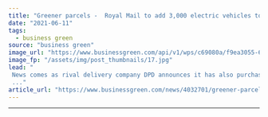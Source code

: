 ```yaml
---
title: "Greener parcels -  Royal Mail to add 3,000 electric vehicles to fleet"
date: "2021-06-11"
tags: 
  - business green
source: "business green"
image_url: "https://www.businessgreen.com/api/v1/wps/c69080a/f9ea3055-6cb3-4bf6-b713-ec3ef0d1a9eb/7/SWNS-ROYAL-MAIL-BRISTOL-002-185x114.jpg"
image_fp: "/assets/img/post_thumbnails/17.jpg"
lead: "
 News comes as rival delivery company DPD announces it has also purchased 750 e-vans
 ..."
article_url: "https://www.businessgreen.com/news/4032701/greener-parcels-royal-mail-add-evs-fleet"
---
```


---
